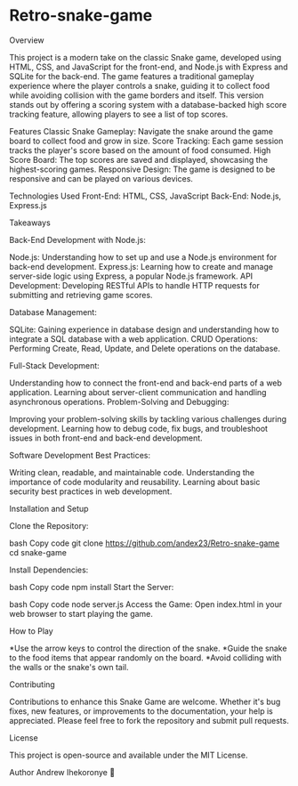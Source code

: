 # Retro-snake-game

Overview

This project is a modern take on the classic Snake game, developed using HTML, CSS, and JavaScript for the front-end, and Node.js with Express and SQLite for the back-end. The game features a traditional gameplay experience where the player controls a snake, guiding it to collect food while avoiding collision with the game borders and itself. This version stands out by offering a scoring system with a database-backed high score tracking feature, allowing players to see a list of top scores.

Features
Classic Snake Gameplay: Navigate the snake around the game board to collect food and grow in size.
Score Tracking: Each game session tracks the player's score based on the amount of food consumed.
High Score Board: The top scores are saved and displayed, showcasing the highest-scoring games.
Responsive Design: The game is designed to be responsive and can be played on various devices.

Technologies Used
Front-End: HTML, CSS, JavaScript
Back-End: Node.js, Express.js

Takeaways

  Back-End Development with Node.js:
  
  Node.js: Understanding how to set up and use a Node.js environment for back-end development.
  Express.js: Learning how to create and manage server-side logic using Express, a popular Node.js framework.
  API Development: Developing RESTful APIs to handle HTTP requests for submitting and retrieving game scores.
  
  Database Management:
  
  SQLite: Gaining experience in database design and understanding how to integrate a SQL database with a web application.
  CRUD Operations: Performing Create, Read, Update, and Delete operations on the database.
  
  Full-Stack Development:
  
  Understanding how to connect the front-end and back-end parts of a web application.
  Learning about server-client communication and handling asynchronous operations.
  Problem-Solving and Debugging:
  
  Improving your problem-solving skills by tackling various challenges during development.
  Learning how to debug code, fix bugs, and troubleshoot issues in both front-end and back-end development.
  
  Software Development Best Practices:
  
  Writing clean, readable, and maintainable code.
  Understanding the importance of code modularity and reusability.
  Learning about basic security best practices in web development.


Installation and Setup

Clone the Repository:

bash
Copy code
git clone https://github.com/andex23/Retro-snake-game
cd snake-game

Install Dependencies:

bash
Copy code
npm install
Start the Server:

bash
Copy code
node server.js
Access the Game:
Open index.html in your web browser to start playing the game.

How to Play

*Use the arrow keys to control the direction of the snake.
*Guide the snake to the food items that appear randomly on the board.
*Avoid colliding with the walls or the snake's own tail.

Contributing

Contributions to enhance this Snake Game are welcome. Whether it's bug fixes, new features, or improvements to the documentation, your help is appreciated. Please feel free to fork the repository and submit pull requests.

License

This project is open-source and available under the MIT License.

Author 
Andrew Ihekoronye 💙
